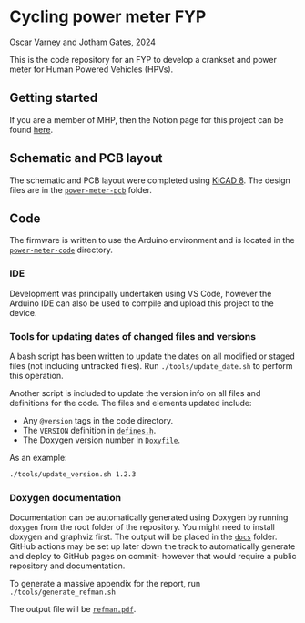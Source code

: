 # Cycling power meter FYP
Oscar Varney and Jotham Gates, 2024

This is the code repository for an FYP to develop a crankset and power meter for Human Powered Vehicles (HPVs).

## Getting started
If you are a member of MHP, then the Notion page for this project can be found [here](https://www.notion.so/monashhumanpower/Power-Pedals-Cranks-FYP-3e6eb409a05642b1ad961b32c2f40aa7).

## Schematic and PCB layout
The schematic and PCB layout were completed using [KiCAD 8](https://www.kicad.org/). The design files are in the [`power-meter-pcb`](./power-meter-pcb/) folder.

## Code
The firmware is written to use the Arduino environment and is located in the [`power-meter-code`](power-meter-code) directory.

### IDE
Development was principally undertaken using VS Code, however the Arduino IDE can also be used to compile and upload this project to the device.

### Tools for updating dates of changed files and versions
A bash script has been written to update the dates on all modified or staged files (not including untracked files). Run `./tools/update_date.sh` to perform this operation.

Another script is included to update the version info on all files and definitions for the code. The files and elements updated include:
- Any `@version` tags in the code directory.
- The `VERSION` definition in [`defines.h`](./power-meter-code/defines.h).
- The Doxygen version number in [`Doxyfile`](./Doxyfile).

As an example:
```bash
./tools/update_version.sh 1.2.3
```

### Doxygen documentation
Documentation can be automatically generated using Doxygen by running `doxygen` from the root folder of the repository. You might need to install doxygen and graphviz first. The output will be placed in the [`docs`](docs) folder. GitHub actions may be set up later down the track to automatically generate and deploy to GitHub pages on commit- however that would require a public repository and documentation.

To generate a massive appendix for the report, run `./tools/generate_refman.sh`

The output file will be [`refman.pdf`](docs/latex/refman.pdf).